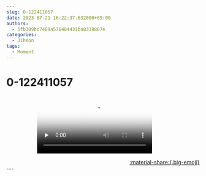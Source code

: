 ```yaml
---
slug: 0-122411057
date: 2023-07-21 16:22:37.632000+09:00
authors:
  - 5fb309bc7489a576484431ba8338807e
categories:
  - Jiheon
tags:
  - Moment
---
```


# 0-122411057

<div class="post-container" markdown="1">
<div class="content-container md-sidebar__scrollwrap" markdown="1">


<figure markdown="1">

<figure markdown="1">
<video controls="controls" preload="none" poster="/assets/videos/weverse_4-624149-thumb.jpg">
<source src="/assets/videos/weverse_4-624149.mp4#t=1" type="video/mp4">
Your browser does not support the video tag.
</video>
</figure>
</figure>

</div>
</div>

<div style="text-align: right;" markdown="1">
<a href="https://weverse.io/fromis9/moment/5fb309bc7489a576484431ba8338807e/post/0-122411057" style="text-align: right;">:material-share:{.big-emoji}</a>
</div>
---
